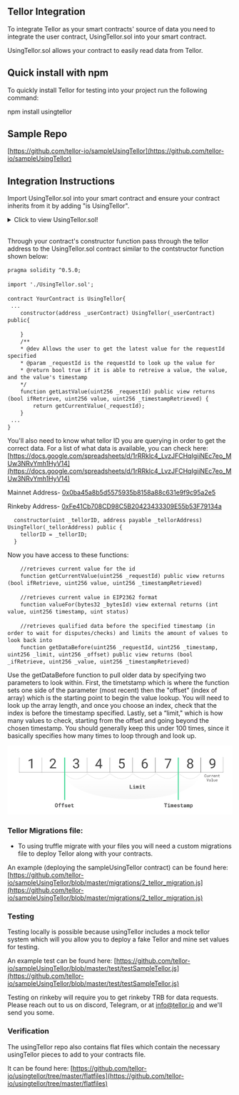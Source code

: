 ## Tellor Integration

To integrate Tellor as your smart contracts' source of data you need to integrate the user contract, UsingTellor.sol into your smart contract.

UsingTellor.sol allows your contract to easily read data from Tellor. 

## Quick install with npm
To quickly install Tellor for testing into your project run the following command: 

   npm install usingtellor

## Sample Repo

[https://github.com/tellor-io/sampleUsingTellor](https://github.com/tellor-io/sampleUsingTellor)

## Integration Instructions

Import UsingTellor.sol into your smart contract and ensure your contract inherits from it by adding "is UsingTellor".

<details>
  <summary>Click to view UsingTellor.sol!</summary>

```solidity
pragma solidity ^0.5.0;

import "../contracts/testContracts/TellorMaster.sol";
import "../contracts/libraries/TellorLibrary.sol";//imported for testing ease
import "../contracts/testContracts/Tellor.sol";//imported for testing ease
import "./OracleIDDescriptions.sol";
import "../contracts/interfaces/EIP2362Interface.sol";

/**
* @title UserContract
* This contracts creates for easy integration to the Tellor System
* by allowing smart contracts to read data off Tellor
*/
contract UsingTellor is EIP2362Interface{
    address payable public tellorStorageAddress;
    address public oracleIDDescriptionsAddress;
    TellorMaster _tellorm;
    OracleIDDescriptions descriptions;

    event NewDescriptorSet(address _descriptorSet);

    /*Constructor*/
    /**
    * @dev the constructor sets the storage address and owner
    * @param _storage is the TellorMaster address
    */
    constructor(address payable _storage) public {
        tellorStorageAddress = _storage;
        _tellorm = TellorMaster(tellorStorageAddress);
    }

    /*Functions*/
    /*
    * @dev Allows the owner to set the address for the oracleID descriptors
    * used by the ADO members for price key value pairs standarization
    * _oracleDescriptors is the address for the OracleIDDescriptions contract
    */
    function setOracleIDDescriptors(address _oracleDescriptors) external {
        require(oracleIDDescriptionsAddress == address(0), "Already Set");
        oracleIDDescriptionsAddress = _oracleDescriptors;
        descriptions = OracleIDDescriptions(_oracleDescriptors);
        emit NewDescriptorSet(_oracleDescriptors);
    }

    /**
    * @dev Allows the user to get the latest value for the requestId specified
    * @param _requestId is the requestId to look up the value for
    * @return bool true if it is able to retreive a value, the value, and the value's timestamp
    */
    function getCurrentValue(uint256 _requestId) public view returns (bool ifRetrieve, uint256 value, uint256 _timestampRetrieved) {
        return getDataBefore(_requestId,now,1,0);
    }

    /**
    * @dev Allows the user to get the latest value for the requestId specified using the
    * ADO specification for the standard inteface for price oracles
    * @param _bytesId is the ADO standarized bytes32 price/key value pair identifier
    * @return the timestamp, outcome or value/ and the status code (for retreived, null, etc...)
    */
    function valueFor(bytes32 _bytesId) external view returns (int value, uint256 timestamp, uint status) {
        uint _id = descriptions.getTellorIdFromBytes(_bytesId);
        int n = descriptions.getGranularityAdjFactor(_bytesId);
        if (_id > 0){
            bool _didGet;
            uint256 _returnedValue;
            uint256 _timestampRetrieved;
            (_didGet,_returnedValue,_timestampRetrieved) = getDataBefore(_id,now,1,0);
            if(_didGet){
                return (int(_returnedValue)*n,_timestampRetrieved, descriptions.getStatusFromTellorStatus(1));
            }
            else{
                return (0,0,descriptions.getStatusFromTellorStatus(2));
            }
        }
        return (0, 0, descriptions.getStatusFromTellorStatus(0));
    }

    /**
    * @dev Allows the user to get the first value for the requestId before the specified timestamp
    * @param _requestId is the requestId to look up the value for
    * @param _timestamp before which to search for first verified value
    * @param _limit a limit on the number of values to look at
    * @param _offset the number of values to go back before looking for data values
    * @return bool true if it is able to retreive a value, the value, and the value's timestamp
    */
    function getDataBefore(uint256 _requestId, uint256 _timestamp, uint256 _limit, uint256 _offset)
        public
        view
        returns (bool _ifRetrieve, uint256 _value, uint256 _timestampRetrieved)
    {
        uint256 _count = _tellorm.getNewValueCountbyRequestId(_requestId);
        if (_count > 0) {
            for (uint256 i = _count - _offset; i < _count -_offset + _limit; i++) {
                uint256 _time = _tellorm.getTimestampbyRequestIDandIndex(_requestId, i - 1);
                if(_value > 0 && _time > _timestamp){
                    return(true, _value, _timestampRetrieved);
                }
                else if (_time > 0 && _time <= _timestamp && _tellorm.isInDispute(_requestId,_time) == false) {
                    _value = _tellorm.retrieveData(_requestId, _time);
                    _timestampRetrieved = _time;
                    if(i == _count){
                        return(true, _value, _timestampRetrieved);
                    }
                }
            }
        }
        return (false, 0, 0);
    }
}

```
</details>
<br>



Through your contract's constructor function pass through the tellor address to the UsingTellor.sol contract similar to the contstructor function shown below:

```solidity
pragma solidity ^0.5.0;

import './UsingTellor.sol';

contract YourContract is UsingTellor{
 ...
    constructor(address _userContract) UsingTellor(_userContract) public{

    }   
    /**
    * @dev Allows the user to get the latest value for the requestId specified
    * @param _requestId is the requestId to look up the value for
    * @return bool true if it is able to retreive a value, the value, and the value's timestamp
    */
    function getLastValue(uint256 _requestId) public view returns (bool ifRetrieve, uint256 value, uint256 _timestampRetrieved) {
        return getCurrentValue(_requestId);
    }
 ...
}
```

You'll also need to know what tellor ID you are querying in order to get the correct data.  For a list of what data is available, you can check here:
[https://docs.google.com/spreadsheets/d/1rRRklc4_LvzJFCHqIgiiNEc7eo_MUw3NRvYmh1HyV14](https://docs.google.com/spreadsheets/d/1rRRklc4_LvzJFCHqIgiiNEc7eo_MUw3NRvYmh1HyV14)

Mainnet Address- [0x0ba45a8b5d5575935b8158a88c631e9f9c95a2e5](https://etherscan.io/address/0x0ba45a8b5d5575935b8158a88c631e9f9c95a2e5)

Rinkeby Address- [0xFe41Cb708CD98C5B20423433309E55b53F79134a](https://rinkeby.etherscan.io/address/0xFe41Cb708CD98C5B20423433309E55b53F79134a)

```solidity
  constructor(uint _tellorID, address payable _tellorAddress) UsingTellor(_tellorAddress) public {
    tellorID = _tellorID;
  }

```

Now you have access to these functions: 

```
    //retrieves current value for the id
    function getCurrentValue(uint256 _requestId) public view returns (bool ifRetrieve, uint256 value, uint256 _timestampRetrieved)

    //retrieves current value in EIP2362 format
    function valueFor(bytes32 _bytesId) view external returns (int value, uint256 timestamp, uint status)

    //retrieves qualified data before the specified timestamp (in order to wait for disputes/checks) and limits the amount of values to look back into
    function getDataBefore(uint256 _requestId, uint256 _timestamp, uint256 _limit, uint256 _offset) public view returns (bool _ifRetrieve, uint256 _value, uint256 _timestampRetrieved)

```


Use the getDataBefore function to pull older data by specifying two parameters to look within. First, the timetstamp which is where the function sets one side of the parameter (most recent) then the "offset" (index of array) which is the starting point to begin the value lookup. You will need to look up the array length, and once you choose an index, check that the index is before the timestamp specified. Lastly, set a “limit," which is how many values to check, starting from the offset and going beyond the chosen timestamp. You should generally keep this under 100 times, since it basically specifies how many times to loop through and look up.


<p align="center">
<img src="./img/getDataBefore.png"  alt = "Get data before">
</p>



### Tellor Migrations file:

* To using truffle migrate with your files you will need a custom migrations file to deploy Tellor along with your contracts.  

An example (deploying the sampleUsingTellor contract) can be found here:
[https://github.com/tellor-io/sampleUsingTellor/blob/master/migrations/2_tellor_migration.js](https://github.com/tellor-io/sampleUsingTellor/blob/master/migrations/2_tellor_migration.js)


### Testing

Testing locally is possible because usingTellor includes a mock tellor system which will you allow you to deploy a fake Tellor and mine set values for testing.

An example test can be found here:
[https://github.com/tellor-io/sampleUsingTellor/blob/master/test/testSampleTellor.js](https://github.com/tellor-io/sampleUsingTellor/blob/master/test/testSampleTellor.js)

Testing on rinkeby will require you to get rinkeby TRB for data requests. Please reach out to us on discord, Telegram, or at [info@tellor.io](info@tellor.io) and we'll send you some.  


### Verification

The usingTellor repo also contains flat files which contain the necessary usingTellor pieces to add to your contracts file.  

It can be found here:  [https://github.com/tellor-io/usingtellor/tree/master/flatfiles](https://github.com/tellor-io/usingtellor/tree/master/flatfiles)



